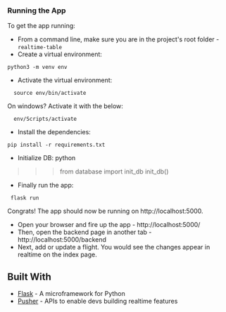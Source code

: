 ### Running the App

To get the app running:

 - From a command line, make sure you are in the project's root folder - `realtime-table`
 - Create a virtual environment:
 ```
 python3 -m venv env
 ```
 - Activate the virtual environment:
 ```
   source env/bin/activate
 ```
 On windows? Activate it with the below:
 ```
   env/Scripts/activate
 ```

 - Install the dependencies:
 ```
 pip install -r requirements.txt
 ```

 - Initialize DB: 
 python
 >>> from database import init_db
 >>> init_db()

 - Finally run the app:
 ```
  flask run
 ```

 Congrats! The app should now be running on http://localhost:5000.


- Open your browser and fire up the app - http://localhost:5000/
- Then, open the backend page in another tab - http://localhost:5000/backend
- Next, add or update a flight. You would see the changes appear in realtime on the index page. 

## Built With

* [Flask](http://flask.pocoo.org/) - A microframework for Python
* [Pusher](https://pusher.com/) - APIs to enable devs building realtime features
